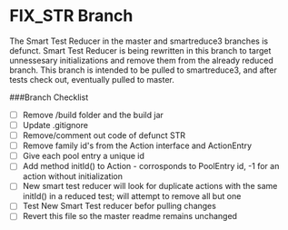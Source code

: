 # FIX_STR Branch
The Smart Test Reducer in the master and smartreduce3 branches is defunct.  Smart Test Reducer is being rewritten in this branch to target unnessesary initializations and remove them from the already reduced branch.  This branch is intended to be pulled to smartreduce3, and after tests check out, eventually pulled to master.

###Branch Checklist
- [ ] Remove /build folder and the build jar
- [ ] Update .gitignore
- [ ] Remove/comment out code of defunct STR
- [ ] Remove family id's from the Action interface and ActionEntry
- [ ] Give each pool entry a unique id
- [ ] Add method initId() to Action - corrosponds to PoolEntry id, -1 for an action without initialization
- [ ] New smart test reducer will look for duplicate actions with the same initId() in a reduced test; will attempt to remove all but one
- [ ] Test New Smart Test reducer befor pulling changes
- [ ] Revert this file so the master readme remains unchanged
